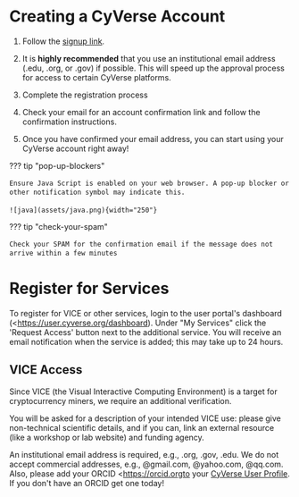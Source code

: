 # Creating a CyVerse Account

1. Follow the [signup link](https://user.cyverse.org/register).

2. It is **highly recommended** that you use an institutional email address (.edu, .org, or .gov) if possible. This will speed up the approval process for access to certain CyVerse platforms.

3.  Complete the registration process

4.  Check your email for an account confirmation link and follow the confirmation instructions.

5. Once you have confirmed your email address, you can start using your CyVerse account right away!

??? tip "pop-up-blockers"

	Ensure Java Script is enabled on your web browser. A pop-up blocker or other notification symbol may indicate this.

	![java](assets/java.png){width="250"}

??? tip "check-your-spam"

	Check your SPAM for the confirmation email if the message does not arrive within a few minutes


# Register for Services

To register for VICE or other services, login to the user portal's dashboard (<https://user.cyverse.org/dashboard). Under "My Services" click the 'Request Access' button next to the additional service. You will receive an email notification when the service is added; this may take up to 24 hours.

## VICE Access

Since VICE (the Visual Interactive Computing Environment) is a target for cryptocurrency miners, we require an additional verification. 

You will be asked for a description of your intended VICE use: please give non-technical scientific details, and if you can, link an external resource (like a workshop or lab website) and funding agency. 

An institutional email address is required, e.g., .org, .gov, .edu. We do not accept commercial addresses, e.g., @gmail.com, @yahoo.com, @qq.com. Also, please add your ORCID <https://orcid.orgto your [CyVerse User Profile](https://user.cyverse.org). If you don't have an ORCID get one today!
